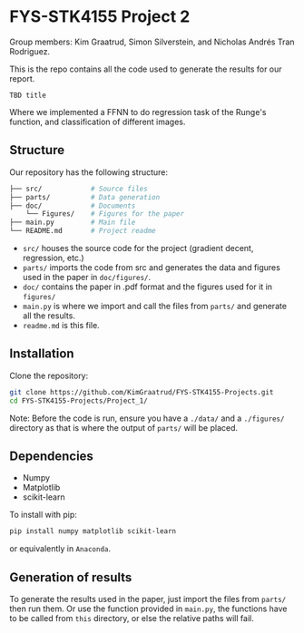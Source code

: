 # FYS-STK4155 Project 2

Group members:
Kim Graatrud, Simon Silverstein, and Nicholas Andrés Tran Rodriguez.

This is the repo contains all the code used to generate the results for our report. 

`TBD title`

Where we implemented a FFNN to do regression task of the Runge's function, and classification of different images.


## Structure

Our repository has the following structure:

<!-- GPT generated section -->
```bash
├── src/            # Source files
├── parts/          # Data generation
├── doc/            # Documents
    └── Figures/    # Figures for the paper
├── main.py         # Main file
└── README.md       # Project readme
```
<!-- GPT generated section end -->

- `src/` houses the source code for the project (gradient decent, regression, etc.)
- `parts/` imports the code from src and generates the data and figures used in the paper in `doc/figures/`.
- `doc/` contains the paper in .pdf format and the figures used for it in `figures/`
- `main.py` is where we import and call the files from `parts/` and generate all the results.
- `readme.md` is this file.

## Installation

Clone the repository:
```bash
git clone https://github.com/KimGraatrud/FYS-STK4155-Projects.git
cd FYS-STK4155-Projects/Project_1/
```

Note: Before the code is run, ensure you have a `./data/` and a `./figures/` directory as that is where the output of `parts/` will be placed.

## Dependencies
- Numpy
- Matplotlib
- scikit-learn

To install with pip:
```bash
pip install numpy matplotlib scikit-learn
```
or equivalently in `Anaconda`.

## Generation of results

To generate the results used in the paper, just import the files from `parts/` then run them. Or use the function provided in `main.py`, the functions have to be called from `this` directory, or else the relative paths will fail.
